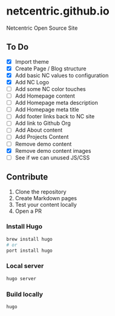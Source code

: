 # netcentric.github.io

Netcentric Open Source Site

## To Do

- [x] Import theme
- [x] Create Page / Blog structure
- [x] Add basic NC values to configuration
- [x] Add NC Logo
- [ ] Add some NC color touches
- [ ] Add Homepage content
- [ ] Add Homepage meta description
- [ ] Add Homepage meta title
- [ ] Add footer links back to NC site
- [ ] Add link to Github Org
- [ ] Add About content
- [ ] Add Projects Content
- [ ] Remove demo content
- [x] Remove demo content images
- [ ] See if we can unused JS/CSS

## Contribute

1. Clone the repository
2. Create Markdown pages
3. Test your content locally
4. Open a PR

### Install Hugo

```bash
brew install hugo
# or
port install hugo
```

### Local server

```bash
hugo server
```

### Build locally

```bash
hugo
```